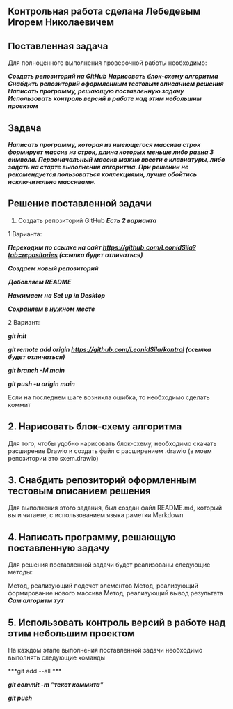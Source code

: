 ## Контрольная работа сделана Лебедевым Игорем Николаевичем

## Поставленная задача

Для полноценного выполнения проверочной работы необходимо:

***Создать репозиторий на GitHub***
***Нарисовать блок-схему алгоритма***
***Снабдить репозиторий оформленным тестовым описанием решения***
***Написать программу, решающую поставленную задачу***
***Использовать контроль версий в работе над этим небольшим проектом***

## Задача

***Написать программу, которая из имеющегося массива строк формирует массив из строк, длина которых меньше либо равна 3 символа. Первоначальный массив можно ввести с клавиатуры, либо задать на старте выполнения алгоритма. При решении не рекомендуется пользоваться коллекциями, лучше обойтись исключительно массивами.***

## Решение поставленной задачи
1. Создать репозиторий GitHub
***Есть 2 варианта***

1 Варианта:

***Переходим по ссылке на сайт https://github.com/LeonidSila?tab=repositories (ссылка будет отличаться)***

***Создаем новый репозиторий***

***Добовляем README***

***Нажимаем на Set up in Desktop***

***Сохраняем в нужном месте***

2 Вариант:

***git init***

***git remote add origin https://github.com/LeonidSila/kontrol (ссылка будет отличаться)***

***git branch -M main***

***git push -u origin main***

Если на последнем шаге возникла ошибка, то необходимо сделать коммит

## 2. Нарисовать блок-схему алгоритма
Для того, чтобы удобно нарисовать блок-схему, необходимо скачать расширение Drawio и создать файл с расширением .drawio (в моем репозитории это sxem.drawio)

## 3. Снабдить репозиторий оформленным тестовым описанием решения
Для выполнения этого задания, был создан файл README.md, который вы и читаете, с использованием языка раметки Markdown

## 4. Написать программу, решающую поставленную задачу
Для решения поставленной задачи будет реализованы следующие методы:

Метод, реализующий подсчет элементов
Метод, реализующий формирование нового массива
Метод, реализующий вывод результата
***Сам алгоритм тут***

## 5. Использовать контроль версий в работе над этим небольшим проектом
На каждом этапе выполнения поставленной задачи необходимо выполнять следующие команды

***git add --all ***

***git commit -m "текст коммита"***

***git push***
